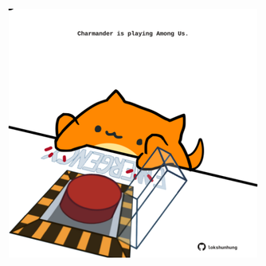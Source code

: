 <!-- built at 21/12/2023, 01:23:50 UTC -->
<p align="center">
  <img width="500" height="500" src="./ReadmeImage.svg">
</p>
